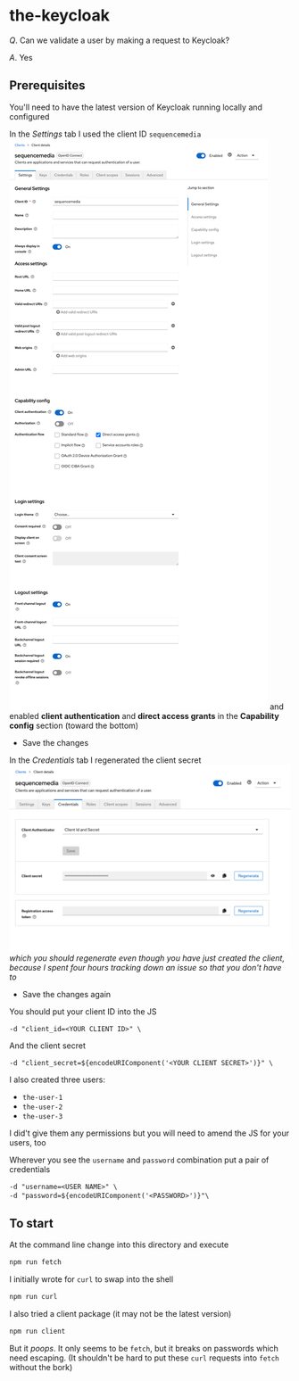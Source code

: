 # the-keycloak

_Q_. Can we validate a user by making a request to Keycloak?

_A_. Yes

## Prerequisites

You'll need to have the latest version of Keycloak running locally and configured

In the _Settings_ tab I used the client ID `sequencemedia` ![client Settings tab](docs/client-settings.png) and enabled **client authentication** and **direct access grants** in the **Capability config** section (toward the bottom)

- Save the changes

In the _Credentials_ tab I regenerated the client secret ![client Credentials tab](docs/client-credentials.png) _which you should regenerate even though you have just created the client, because I spent four hours tracking down an issue so that you don't have to_

- Save the changes again

You should put your client ID into the JS

```
-d "client_id=<YOUR CLIENT ID>" \
```

And the client secret

```
-d "client_secret=${encodeURIComponent('<YOUR CLIENT SECRET>')}" \
```

I also created three users:

- `the-user-1`
- `the-user-2`
- `the-user-3`

I did't give them any permissions but you will need to amend the JS for your users, too

Wherever you see the `username` and `password` combination put a pair of credentials

```
-d "username=<USER NAME>" \
-d "password=${encodeURIComponent('<PASSWORD>')}"\
```

## To start

At the command line change into this directory and execute

```bash
npm run fetch
```

I initially wrote for `curl` to swap into the shell

```bash
npm run curl
```

I also tried a client package (it may not be the latest version)

```bash
npm run client
```

But it _poops_. It only seems to be `fetch`, but it breaks on passwords which need escaping. (It shouldn't be hard to put these `curl` requests into `fetch` without the bork)
